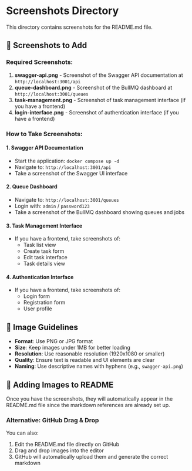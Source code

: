 # Screenshots Directory

This directory contains screenshots for the README.md file.

## 📸 Screenshots to Add

### Required Screenshots:

1. **swagger-api.png** - Screenshot of the Swagger API documentation at `http://localhost:3001/api`
2. **queue-dashboard.png** - Screenshot of the BullMQ dashboard at `http://localhost:3001/queues`
3. **task-management.png** - Screenshot of task management interface (if you have a frontend)
4. **login-interface.png** - Screenshot of authentication interface (if you have a frontend)

### How to Take Screenshots:

#### 1. Swagger API Documentation

- Start the application: `docker compose up -d`
- Navigate to: `http://localhost:3001/api`
- Take a screenshot of the Swagger UI interface

#### 2. Queue Dashboard

- Navigate to: `http://localhost:3001/queues`
- Login with: `admin` / `password123`
- Take a screenshot of the BullMQ dashboard showing queues and jobs

#### 3. Task Management Interface

- If you have a frontend, take screenshots of:
  - Task list view
  - Create task form
  - Edit task interface
  - Task details view

#### 4. Authentication Interface

- If you have a frontend, take screenshots of:
  - Login form
  - Registration form
  - User profile

## 📝 Image Guidelines

- **Format**: Use PNG or JPG format
- **Size**: Keep images under 1MB for better loading
- **Resolution**: Use reasonable resolution (1920x1080 or smaller)
- **Quality**: Ensure text is readable and UI elements are clear
- **Naming**: Use descriptive names with hyphens (e.g., `swagger-api.png`)

## 🔧 Adding Images to README

Once you have the screenshots, they will automatically appear in the README.md file since the markdown references are already set up.

### Alternative: GitHub Drag & Drop

You can also:

1. Edit the README.md file directly on GitHub
2. Drag and drop images into the editor
3. GitHub will automatically upload them and generate the correct markdown
